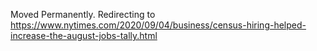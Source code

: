 Moved Permanently. Redirecting to
https://www.nytimes.com/2020/09/04/business/census-hiring-helped-increase-the-august-jobs-tally.html
